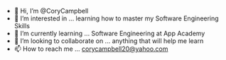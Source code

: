 - 👋 Hi, I’m @CoryCampbell
- 👀 I’m interested in ... learning how to master my Software Engineering Skills
- 🌱 I’m currently learning ... Software Engineering at App Academy
- 💞️ I’m looking to collaborate on ... anything that will help me learn
- 📫 How to reach me ... corycampbell20@yahoo.com

<!---
CoryCampbell/CoryCampbell is a ✨ special ✨ repository because its `README.md` (this file) appears on your GitHub profile.
You can click the Preview link to take a look at your changes.
--->
